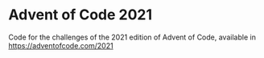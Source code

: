 # Advent of Code 2021

Code for the challenges of the 2021 edition of Advent of Code, available in https://adventofcode.com/2021
